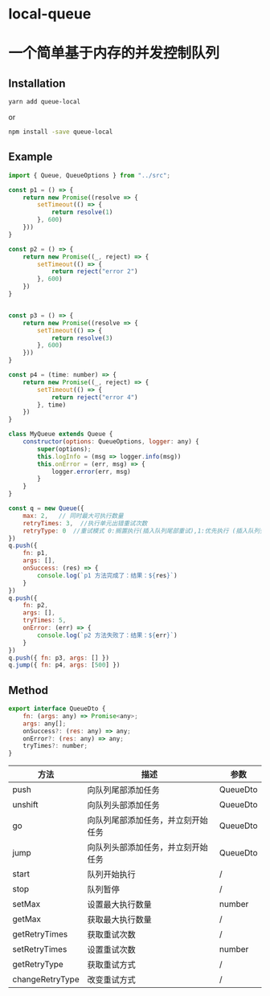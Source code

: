 # local-queue
# 一个简单基于内存的并发控制队列

## Installation
```bash
yarn add queue-local
```
or
```bash
npm install -save queue-local
```

## Example

```javascript
import { Queue, QueueOptions } from "../src";

const p1 = () => {
    return new Promise((resolve => {
        setTimeout(() => {
            return resolve(1)
        }, 600)
    }))
}

const p2 = () => {
    return new Promise((_, reject) => {
        setTimeout(() => {
            return reject("error 2")
        }, 600)
    })
}


const p3 = () => {
    return new Promise((resolve => {
        setTimeout(() => {
            return resolve(3)
        }, 600)
    }))
}

const p4 = (time: number) => {
    return new Promise((_, reject) => {
        setTimeout(() => {
            return reject("error 4")
        }, time)
    })
}

class MyQueue extends Queue {
    constructor(options: QueueOptions, logger: any) {
        super(options);
        this.logInfo = (msg => logger.info(msg))
        this.onError = (err, msg) => {
            logger.error(err, msg)
        }
    }
}

const q = new Queue({
    max: 2,   // 同时最大可执行数量
    retryTimes: 3,  //执行单元出错重试次数
    retryType: 0  //重试模式 0:搁置执行(插入队列尾部重试),1:优先执行 (插入队列头部重试)
})
q.push({
    fn: p1,
    args: [],
    onSuccess: (res) => {
        console.log(`p1 方法完成了：结果：${res}`)
    }
})
q.push({
    fn: p2,
    args: [],
    tryTimes: 5,
    onError: (err) => {
        console.log(`p2 方法失败了：结果：${err}`)
    }
})
q.push({ fn: p3, args: [] })
q.jump({ fn: p4, args: [500] })
```

## Method

```javascript
export interface QueueDto {
    fn: (args: any) => Promise<any>;
    args: any[];
    onSuccess?: (res: any) => any;
    onError?: (res: any) => any;
    tryTimes?: number;
}
```

| 方法      | 描述                                            | 参数   |
| --------- | ----------------------------------------------- | ------ | 
| push      | 向队列尾部添加任务                    | QueueDto | 
| unshift   |向队列头部添加任务                          | QueueDto | 
| go      | 向队列尾部添加任务，并立刻开始任务                       | QueueDto |
| jump         | 向队列头部添加任务，并立刻开始任务                            | QueueDto | 
| start         | 队列开始执行                                | / | 
| stop    | 队列暂停                           | / | 
| setMax    | 设置最大执行数量                           | number | 
| getMax    | 获取最大执行数量| / | 
| getRetryTimes    | 获取重试次数                           | / | 
| setRetryTimes    | 设置重试次数| number | 
| getRetryType    | 获取重试方式                           | / | 
| changeRetryType    | 改变重试方式| / | 

